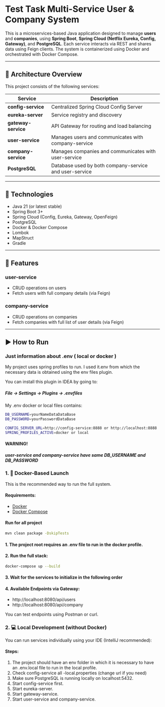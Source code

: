 # Test Task Multi-Service User & Company System 
This is a microservices-based Java application designed to manage **users** and **companies**, using **Spring Boot**, **Spring Cloud (Netflix Eureka, Config, Gateway)**, and **PostgreSQL**. Each service interacts via REST and shares data using Feign clients. The system is containerized using Docker and orchestrated with Docker Compose.

---

## 🧩 Architecture Overview

This project consists of the following services:

| Service          | Description |
|------------------|-------------|
| **config-service** | Centralized Spring Cloud Config Server |
| **eureka-server** | Service registry and discovery |
| **gateway-service** | API Gateway for routing and load balancing |
| **user-service** | Manages users and communicates with company-service |
| **company-service** | Manages companies and communicates with user-service |
| **PostgreSQL** | Database used by both company-service and user-service |

---

## 🔧 Technologies

- Java 21 (or latest stable)
- Spring Boot 3+
- Spring Cloud (Config, Eureka, Gateway, OpenFeign)
- PostgreSQL
- Docker & Docker Compose
- Lombok
- MapStruct
- Gradle

---

## 🚀 Features

### user-service
- CRUD operations on users
- Fetch users with full company details (via Feign)

### company-service
- CRUD operations on companies
- Fetch companies with full list of user details (via Feign)

---

## ▶️ How to Run

### Just information about .env ( local or docker )

My project uses spring profiles to run. 
I used it.env from which the necessary data is obtained using the env files plugin.

You can install this plugin in IDEA by going to:
##### File -> Settings -> Plugins -> .envfiles

My .env docker or local files contains:
```bash
DB_USERNAME=yourNameDataDataBase
DB_PASSWORD=yourPasswordDataBase

CONFIG_SERVER_URL=http://config-service:8888 or http://localhost:8888
SPRING_PROFILES_ACTIVE=docker or local
```
#### WARNING! 
##### user-service and company-service have same DB_USERNAME and DB_PASSWORD


### 1. 🐳 Docker-Based Launch

This is the recommended way to run the full system.

#### Requirements:
- [Docker](https://www.docker.com/)
- [Docker Compose](https://docs.docker.com/compose/)

#### Run for all project
```bash
mvn clean package -DskipTests
```

#### 1. The project root requires an .env file to run in the docker profile.

#### 2. Run the full stack:
```bash
docker-compose up --build
```
#### 3. Wait for the services to initialize in the following order

#### 4. Available Endpoints via Gateway:
- http://localhost:8080/api/users
- http://localhost:8080/api/company

You can test endpoints using Postman or curl.

### 2. 💻 Local Development (without Docker)

You can run services individually using your IDE (IntelliJ recommended):

#### Steps:
1. The project should have an env folder in which it is necessary to have an .env.local file to run in the local profile.
2. Check config-service all -local.properties (change url if you need) 
3. Make sure PostgreSQL is running locally on localhost:5432.
4. Start config-service first.
5. Start eureka-server.
6. Start gateway-service.
7. Start user-service and company-service.
